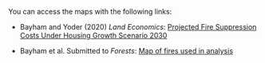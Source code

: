 You can access the maps with the following links:  

- Bayham and Yoder (2020) *Land Economics*: [Projected Fire Suppression Costs Under Housing Growth Scenario 2030](resource_allocation_simulation.html)

- Bayham et al. Submitted to *Forests*: [Map of fires used in analysis](fire_weather_map.html)